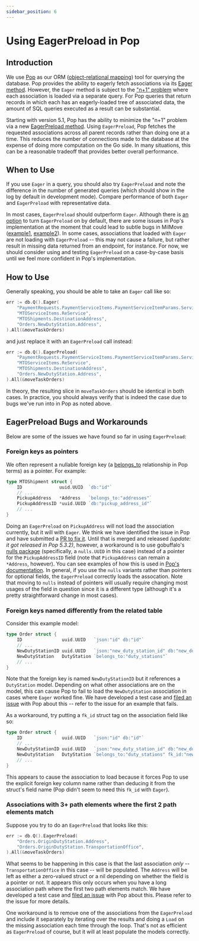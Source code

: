 ```yaml
---
sidebar_position: 6
---
```


# Using EagerPreload in Pop

## Introduction

We use [Pop](https://github.com/gobuffalo/pop) as our ORM
([object-relational mapping](https://en.wikipedia.org/wiki/Object–relational_mapping)) tool
for querying the database. Pop provides the ability to eagerly fetch associations via its
[Eager method](https://gobuffalo.io/en/docs/db/relations#eager-mode).
However, the `Eager` method is subject to the ["n+1" problem](../guides/database.md#excessive-queries-eg-n1-problem)
where each association is loaded via a separate query.  For Pop queries that
return records in which each has an eagerly-loaded tree of associated data, the amount of
SQL queries executed as a result can be substantial.

Starting with version 5.1, Pop has the ability to minimize the "n+1" problem via
a new [EagerPreload method](https://gobuffalo.io/en/docs/db/relations#eagerpreload-mode).
Using `EagerPreload`, Pop fetches the requested associations across
all parent records rather than doing one at a time. This reduces the number of connections made
to the database at the expense of doing more computation on the Go side.  In many
situations, this can be a reasonable tradeoff that provides better overall performance.

## When to Use

If you use `Eager` in a query, you should also try `EagerPreload` and note the difference in
the number of generated queries (which should show in the log by default in development mode).
Compare performance of both `Eager` and `EagerPreload` with representative data.

In most cases, `EagerPreload` should outperform `Eager`.  Although there is
[an option](https://gobuffalo.io/en/docs/db/relations#loading-associations) to turn
`EagerPreload` on by default, there are some issues in Pop's implementation at the moment that could
lead to subtle bugs in MilMove
([example1](https://github.com/gobuffalo/pop/issues/547), [example2](https://github.com/gobuffalo/pop/issues/603)).
In some cases, associations that loaded with `Eager` are not loading with `EagerPreload` -- this may not cause a
failure, but rather result in missing data returned from an endpoint, for instance.  For now, we should
consider using and testing `EagerPreload` on a case-by-case basis until we feel more confident in Pop's
implementation.

## How to Use

Generally speaking, you should be able to take an `Eager` call like so:

```go
err := db.Q().Eager(
    "PaymentRequests.PaymentServiceItems.PaymentServiceItemParams.ServiceItemParamKey",
    "MTOServiceItems.ReService",
    "MTOShipments.DestinationAddress",
    "Orders.NewDutyStation.Address",
).All(&moveTaskOrders)
```

and just replace it with an `EagerPreload` call instead:

```go
err := db.Q().EagerPreload(
    "PaymentRequests.PaymentServiceItems.PaymentServiceItemParams.ServiceItemParamKey",
    "MTOServiceItems.ReService",
    "MTOShipments.DestinationAddress",
    "Orders.NewDutyStation.Address",
).All(&moveTaskOrders)
```

In theory, the resulting slice in `moveTaskOrders` should be identical in both cases.  In practice,
you should always verify that is indeed the case due to bugs we've run into in Pop as noted above.

## EagerPreload Bugs and Workarounds

Below are some of the issues we have found so far in using `EagerPreload`:

### Foreign keys as pointers

We often represent a nullable foreign key (a
[belongs_to](https://gobuffalo.io/en/docs/db/relations/#available-struct-tags) relationship in Pop terms)
as a pointer.  For example:

```go
type MTOShipment struct {
    ID              uuid.UUID  `db:"id"`
    // ...
    PickupAddress   *Address   `belongs_to:"addresses"`
    PickupAddressID *uuid.UUID `db:"pickup_address_id"`
    // ...
}
```

Doing an `EagerPreload` on `PickupAddress` will not load the association currently,
but it will with `Eager`.
We think we have identified the issue in Pop and have submitted a
[PR to fix it](https://github.com/gobuffalo/pop/pull/602).  Until that is merged and released
_(update: it got released in Pop 5.3.2)_, however,
a workaround is to use gobuffalo's [nulls package](https://github.com/gobuffalo/nulls) (specifically,
a `nulls.UUID` in this case) instead of a pointer for the `PickupAddressID` field (note that `PickupAddress`
can remain a `*Address`, however).  You can see
examples of how this is used in [Pop's documentation](https://gobuffalo.io/en/docs/db/models#nulls-handling).
In general, if you use the `nulls` variants rather than pointers for optional fields, the `EagerPreload`
correctly loads the assocation.
Note that moving to `nulls` instead of pointers will usually require changing most usages of the field in
question since it is a different type (although it's a pretty straightforward change in most cases).

### Foreign keys named differently from the related table

Consider this example model:

```go
type Order struct {
    ID               uuid.UUID   `json:"id" db:"id"`
    // ...
    NewDutyStationID uuid.UUID   `json:"new_duty_station_id" db:"new_duty_station_id"`
    NewDutyStation   DutyStation `belongs_to:"duty_stations"`
    // ...
}
```

Note that the foreign key is named `NewDutyStationID` but it references a `DutyStation` model.  Depending on
what other associations are on the model, this can cause Pop to fail to load the `NewDutyStation` association
in cases where `Eager` worked fine.  We have developed a test case and
[filed an issue](https://github.com/gobuffalo/pop/issues/603)
with Pop about this -- refer to the issue for an example that fails.

As a workaround, try putting a `fk_id` struct tag on the association field like so:

```go
type Order struct {
    ID               uuid.UUID   `json:"id" db:"id"`
    // ...
    NewDutyStationID uuid.UUID   `json:"new_duty_station_id" db:"new_duty_station_id"`
    NewDutyStation   DutyStation `belongs_to:"duty_stations" fk_id:"new_duty_station_id"`
    // ...
}
```

This appears to cause the association to load because it forces Pop to use the explicit foreign key column name
rather than deducing it from the struct's field name (Pop didn't seem to need this `fk_id` with `Eager`).

### Associations with 3+ path elements where the first 2 path elements match

Suppose you try to do an `EagerPreload` that looks like this:

```go
err := db.Q().EagerPreload(
    "Orders.OriginDutyStation.Address",
    "Orders.OriginDutyStation.TransportationOffice",
).All(&moveTaskOrders)
```

What seems to be happening in this case is that the last association *only* -- `TransportationOffice` in this case --
will be populated.  The `Address` will be left as either a zero-valued struct or a nil depending on whether the
field is a pointer or not.  It appears this only occurs when you have a long association path where the first two
path elements match.  We have developed a test case and
[filed an issue](https://github.com/gobuffalo/pop/issues/626)
with Pop about this.  Please refer to the issue for more details.

One workaround is to remove one of the associations from the `EagerPreload` and include it separately by
iterating over the results and doing a `Load` on the missing association each time through the loop.
That's not as efficient as `EagerPreload` of course, but it will at least populate the models correctly.
